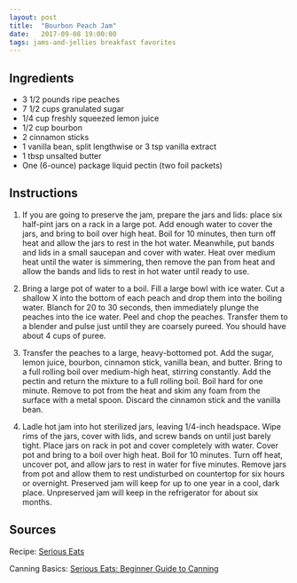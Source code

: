 ```yaml
---
layout: post
title:  "Bourbon Peach Jam"
date:   2017-09-08 19:00:00
tags: jams-and-jellies breakfast favorites
---
```


Ingredients
-----------
- 3 1/2 pounds ripe peaches
- 7 1/2 cups granulated sugar
- 1/4 cup freshly squeezed lemon juice
- 1/2 cup bourbon
- 2 cinnamon sticks
- 1 vanilla bean, split lengthwise or 3 tsp vanilla extract
- 1 tbsp unsalted butter
- One (6-ounce) package liquid pectin (two foil packets)

Instructions
------------
1. If you are going to preserve the jam, prepare the jars and lids: place six
half-pint jars on a rack in a large pot. Add enough water to cover the jars,
and bring to boil over high heat. Boil for 10 minutes, then turn off heat and
allow the jars to rest in the hot water. Meanwhile, put bands and lids in a
small saucepan and cover with water. Heat over medium heat until the water is
simmering, then remove the pan from heat and allow the bands and lids to rest
in hot water until ready to use.

2. Bring a large pot of water to a boil. Fill a large bowl with ice water. Cut
a shallow X into the bottom of each peach and drop them into the boiling water.
Blanch for 20 to 30 seconds, then immediately plunge the peaches into the ice
water. Peel and chop the peaches. Transfer them to a blender and pulse just
until they are coarsely pureed. You should have about 4 cups of puree.

3. Transfer the peaches to a large, heavy-bottomed pot. Add the sugar, lemon
juice, bourbon, cinnamon stick, vanilla bean, and butter. Bring to a full
rolling boil over medium-high heat, stirring constantly. Add the pectin and
return the mixture to a full rolling boil. Boil hard for one minute. Remove to
pot from the heat and skim any foam from the surface with a metal spoon.
Discard the cinnamon stick and the vanilla bean.

4. Ladle hot jam into hot sterilized jars, leaving 1/4-inch headspace. Wipe
rims of the jars, cover with lids, and screw bands on until just barely tight.
Place jars on rack in pot and cover completely with water. Cover pot and bring
to a boil over high heat. Boil for 10 minutes. Turn off heat, uncover pot, and
allow jars to rest in water for five minutes. Remove jars from pot and allow
them to rest undisturbed on countertop for six hours or overnight. Preserved
jam will keep for up to one year in a cool, dark place. Unpreserved jam will
keep in the refrigerator for about six months.

Sources
------
Recipe: [Serious Eats](http://www.seriouseats.com/recipes/2011/07/bourbon-peach-jam-recipe.html)

Canning Basics: [Serious Eats: Beginner Guide to Canning](http://www.seriouseats.com/2012/02/how-to-can-canning-pickling-preserving-ball-jars-materials-siphoning-recipes.html)


